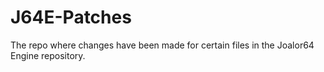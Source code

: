 # J64E-Patches
The repo where changes have been made for certain files in the Joalor64 Engine repository.
